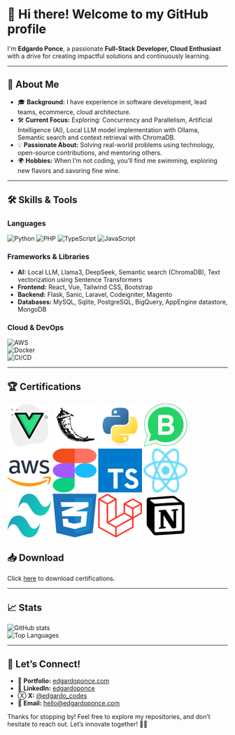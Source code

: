 # 👋 Hi there! Welcome to my GitHub profile  

I'm **Edgardo Ponce**, a passionate **Full-Stack Developer, Cloud Enthusiast** with a drive for creating impactful solutions and continuously learning.  

---

## 🌟 About Me  

- 🎓 **Background:** I have experience in software development, lead teams, ecommerce, cloud architecture.  
- 🛠️ **Current Focus:** Exploring: Concurrency and Parallelism, Artificial Intelligence (AI), Local LLM model implementation with Ollama, Semantic search and context retrieval with ChromaDB.  
- 💡 **Passionate About:** Solving real-world problems using technology, open-source contributions, and mentoring others.  
- 🌍 **Hobbies:** When I’m not coding, you’ll find me swimming, exploring new flavors and savoring fine wine.  

---

## 🛠️ Skills & Tools  

### Languages  
![Python](https://img.shields.io/badge/-Python-3776AB?logo=python&logoColor=white&style=flat)
![PHP](https://img.shields.io/badge/-PHP-3776AB?logo=php&logoColor=black&style=flat)
![TypeScript](https://img.shields.io/badge/-typescript-3776AB?logo=TypeScript&logoColor=white&style=flat)
![JavaScript](https://img.shields.io/badge/-JavaScript-F7DF1E?logo=javascript&logoColor=black&style=flat) 

### Frameworks & Libraries
- **AI:** Local LLM, Llama3, DeepSeek, Semantic search (ChromaDB), Text vectorization using Sentence Transformers
- **Frontend:** React, Vue, Tailwind CSS, Bootstrap
- **Backend:** Flask, Sanic, Laravel, Codeigniter, Magento  
- **Databases:** MySQL, Sqlite, PostgreSQL, BigQuery, AppEngine datastore, MongoDB

### Cloud & DevOps  
![AWS](https://img.shields.io/badge/-AWS-232F3E?logo=amazonaws&logoColor=white&style=flat)  
![Docker](https://img.shields.io/badge/-Docker-2496ED?logo=docker&logoColor=white&style=flat)  
![CI/CD](https://img.shields.io/badge/-CI%2FCD-007ACC?style=flat)  

---

## 🏆 Certifications
<p align="left">
<img src="docs/vue_1.svg" alt="Vue" width="100" height="100">
<img src="docs/flask.svg" alt="Python Icon" width="100" height="100">
<img src="docs/python.svg" alt="Python Icon" width="100" height="100">
<img src="docs/whatsapp-business-bg.svg" alt="Whatsapp Icon" width="100" height="100">
<img src="docs/aws.svg" alt="AWS Icon" width="100" height="100">
<img src="docs/figma-icon.svg" alt="AWS Icon" width="100" height="100">
<img src="docs/typescript.svg" alt="Typescript Icon" width="100" height="100">
<img src="docs/react-icon.svg" alt="React Icon" width="100" height="100">
<img src="docs/tailwindcss.svg" alt="Tailwind Icon" width="100" height="100">
<img src="docs/css-3.svg" alt="Css Icon" width="100" height="100">
<img src="docs/laravel.svg" alt="Laravel Icon" width="100" height="100">
<img src="docs/notion.svg" alt="Notion Icon" width="100" height="100">
</p>

## 📥 Download

Click [here](https://edgardoponce.com/en/education) to download certifications.

---

## 📈 Stats  

![GitHub stats](https://github-readme-stats.vercel.app/api?username=guduchango&show_icons=true&theme=radical)  
![Top Languages](https://github-readme-stats.vercel.app/api/top-langs/?username=guduchango&layout=compact&theme=radical)  

---

## 🤝 Let’s Connect!  

- 💼 **Portfolio:** [edgardoponce.com](https://edgardoponce.com/)  
- 💬 **LinkedIn:** [edgardoponce](https://www.linkedin.com/in/edgardo-dami%C3%A1n-ponce-p%C3%A1ez-b9069470/)  
- Ⓧ **X:** [@edgardo_codes](https://x.com/edgardo_codes)  
- 📧 **Email:** [hello@edgardoponce.com](mailto:hello@edgardoponce.com)

Thanks for stopping by! Feel free to explore my repositories, and don’t hesitate to reach out. Let’s innovate together! 🌟✨
